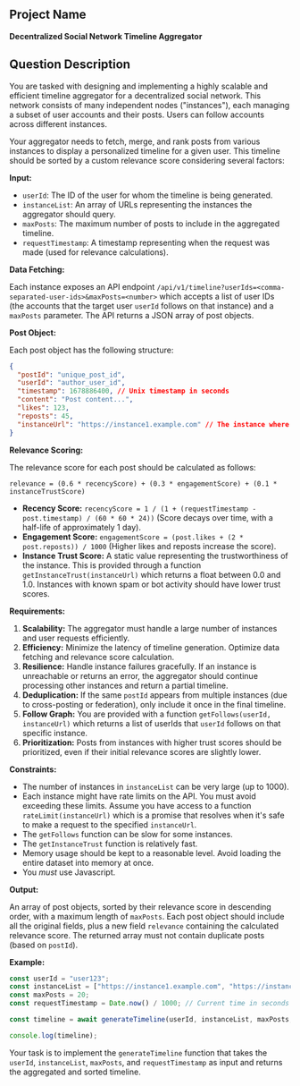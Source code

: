 ## Project Name

**Decentralized Social Network Timeline Aggregator**

## Question Description

You are tasked with designing and implementing a highly scalable and efficient timeline aggregator for a decentralized social network. This network consists of many independent nodes ("instances"), each managing a subset of user accounts and their posts. Users can follow accounts across different instances.

Your aggregator needs to fetch, merge, and rank posts from various instances to display a personalized timeline for a given user. This timeline should be sorted by a custom relevance score considering several factors:

**Input:**

*   `userId`: The ID of the user for whom the timeline is being generated.
*   `instanceList`: An array of URLs representing the instances the aggregator should query.
*   `maxPosts`: The maximum number of posts to include in the aggregated timeline.
*   `requestTimestamp`: A timestamp representing when the request was made (used for relevance calculations).

**Data Fetching:**

Each instance exposes an API endpoint `/api/v1/timeline?userIds=<comma-separated-user-ids>&maxPosts=<number>` which accepts a list of user IDs (the accounts that the target user `userId` follows on that instance) and a `maxPosts` parameter.  The API returns a JSON array of post objects.

**Post Object:**

Each post object has the following structure:

```json
{
  "postId": "unique_post_id",
  "userId": "author_user_id",
  "timestamp": 1678886400, // Unix timestamp in seconds
  "content": "Post content...",
  "likes": 123,
  "reposts": 45,
  "instanceUrl": "https://instance1.example.com" // The instance where the post originated
}
```

**Relevance Scoring:**

The relevance score for each post should be calculated as follows:

`relevance = (0.6 * recencyScore) + (0.3 * engagementScore) + (0.1 * instanceTrustScore)`

*   **Recency Score:**  `recencyScore = 1 / (1 + (requestTimestamp - post.timestamp) / (60 * 60 * 24))` (Score decays over time, with a half-life of approximately 1 day).
*   **Engagement Score:** `engagementScore = (post.likes + (2 * post.reposts)) / 1000` (Higher likes and reposts increase the score).
*   **Instance Trust Score:**  A static value representing the trustworthiness of the instance. This is provided through a function `getInstanceTrust(instanceUrl)` which returns a float between 0.0 and 1.0.  Instances with known spam or bot activity should have lower trust scores.

**Requirements:**

1.  **Scalability:** The aggregator must handle a large number of instances and user requests efficiently.
2.  **Efficiency:** Minimize the latency of timeline generation. Optimize data fetching and relevance score calculation.
3.  **Resilience:** Handle instance failures gracefully. If an instance is unreachable or returns an error, the aggregator should continue processing other instances and return a partial timeline.
4.  **Deduplication:**  If the same `postId` appears from multiple instances (due to cross-posting or federation), only include it once in the final timeline.
5.  **Follow Graph:** You are provided with a function `getFollows(userId, instanceUrl)` which returns a list of userIds that `userId` follows on that specific instance.
6.  **Prioritization:** Posts from instances with higher trust scores should be prioritized, even if their initial relevance scores are slightly lower.

**Constraints:**

*   The number of instances in `instanceList` can be very large (up to 1000).
*   Each instance might have rate limits on the API.  You must avoid exceeding these limits.  Assume you have access to a function `rateLimit(instanceUrl)` which is a promise that resolves when it's safe to make a request to the specified `instanceUrl`.
*   The `getFollows` function can be slow for some instances.
*   The `getInstanceTrust` function is relatively fast.
*   Memory usage should be kept to a reasonable level. Avoid loading the entire dataset into memory at once.
*   You *must* use Javascript.

**Output:**

An array of post objects, sorted by their relevance score in descending order, with a maximum length of `maxPosts`. Each post object should include all the original fields, plus a new field `relevance` containing the calculated relevance score. The returned array must not contain duplicate posts (based on `postId`).

**Example:**

```javascript
const userId = "user123";
const instanceList = ["https://instance1.example.com", "https://instance2.example.com", "https://instance3.example.com"];
const maxPosts = 20;
const requestTimestamp = Date.now() / 1000; // Current time in seconds

const timeline = await generateTimeline(userId, instanceList, maxPosts, requestTimestamp);

console.log(timeline);
```

Your task is to implement the `generateTimeline` function that takes the `userId`, `instanceList`, `maxPosts`, and `requestTimestamp` as input and returns the aggregated and sorted timeline.
